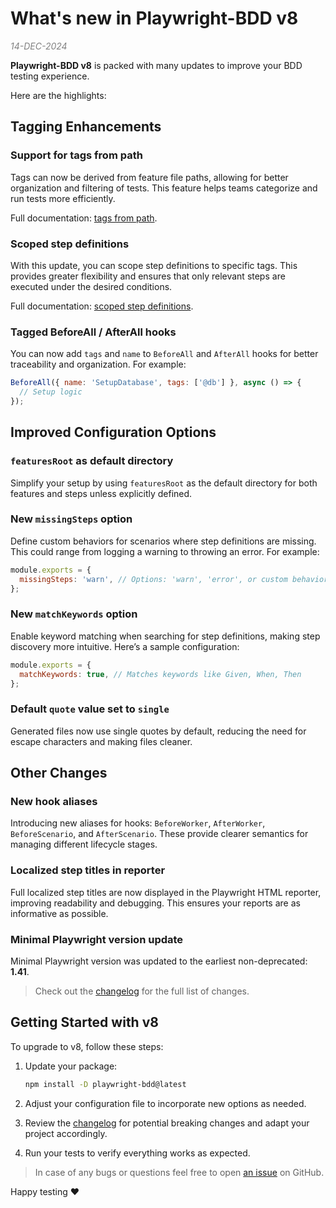 # What's new in Playwright-BDD v8

<div style="color: grey; font-style: italic">14-DEC-2024</div>

**Playwright-BDD v8** is packed with many updates to improve your BDD testing experience.

Here are the highlights:

## Tagging Enhancements

### Support for tags from path
Tags can now be derived from feature file paths, allowing for better organization and filtering of tests. This feature helps teams categorize and run tests more efficiently.

Full documentation: [tags from path](writing-features/tags-from-path.md).

### Scoped step definitions
With this update, you can scope step definitions to specific tags. This provides greater flexibility and ensures that only relevant steps are executed under the desired conditions.

Full documentation: [scoped step definitions](writing-steps/scoped.md).

### Tagged BeforeAll / AfterAll hooks
You can now add `tags` and `name` to `BeforeAll` and `AfterAll` hooks for better traceability and organization. For example:

```javascript
BeforeAll({ name: 'SetupDatabase', tags: ['@db'] }, async () => {
  // Setup logic
});
```

## Improved Configuration Options

### `featuresRoot` as default directory
Simplify your setup by using `featuresRoot` as the default directory for both features and steps unless explicitly defined.

### New `missingSteps` option
Define custom behaviors for scenarios where step definitions are missing. This could range from logging a warning to throwing an error. For example:

```javascript
module.exports = {
  missingSteps: 'warn', // Options: 'warn', 'error', or custom behavior
};
```

### New `matchKeywords` option
Enable keyword matching when searching for step definitions, making step discovery more intuitive. Here’s a sample configuration:

```javascript
module.exports = {
  matchKeywords: true, // Matches keywords like Given, When, Then
};
```

### Default `quote` value set to `single`
Generated files now use single quotes by default, reducing the need for escape characters and making files cleaner.


## Other Changes

### New hook aliases
Introducing new aliases for hooks: `BeforeWorker`, `AfterWorker`, `BeforeScenario`, and `AfterScenario`. These provide clearer semantics for managing different lifecycle stages.

### Localized step titles in reporter
Full localized step titles are now displayed in the Playwright HTML reporter, improving readability and debugging. This ensures your reports are as informative as possible.

### Minimal Playwright version update
Minimal Playwright version was updated to the earliest non-deprecated: **1.41**.

> Check out the [changelog](changelog) for the full list of changes.

## Getting Started with v8

To upgrade to v8, follow these steps:

1. Update your package:

   ```bash
   npm install -D playwright-bdd@latest
   ```

2. Adjust your configuration file to incorporate new options as needed.
3. Review the [changelog](changelog) for potential breaking changes and adapt your project accordingly.
4. Run your tests to verify everything works as expected.

> In case of any bugs or questions feel free to open [an issue](https://github.com/vitalets/playwright-bdd/issues) on GitHub.

Happy testing ❤️

